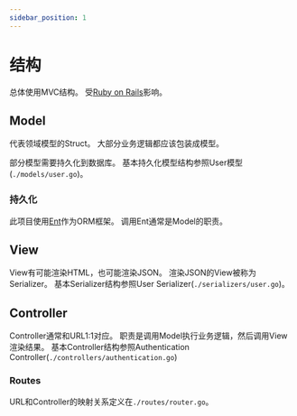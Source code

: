 ```yaml
---
sidebar_position: 1
---
```


# 结构

总体使用MVC结构。
受[Ruby on Rails](https://rubyonrails.org/)影响。

## Model

代表领域模型的Struct。
大部分业务逻辑都应该包装成模型。

部分模型需要持久化到数据库。
基本持久化模型结构参照User模型(`./models/user.go`)。

### 持久化

此项目使用[Ent](https://entgo.io/)作为ORM框架。
调用Ent通常是Model的职责。

## View

View有可能渲染HTML，也可能渲染JSON。
渲染JSON的View被称为Serializer。
基本Serializer结构参照User Serializer(`./serializers/user.go`)。

## Controller

Controller通常和URL1:1对应。
职责是调用Model执行业务逻辑，然后调用View渲染结果。
基本Controller结构参照Authentication Controller(`./controllers/authentication.go`)

### Routes

URL和Controller的映射关系定义在`./routes/router.go`。
